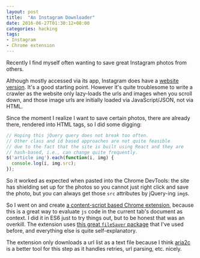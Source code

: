```yaml
---
layout: post
title:  "An Instagram Downloader"
date: 2016-06-27T01:30:12+08:00
categories: hacking
tags:
- Instagram
- Chrome extension
---
```


Recently I find myself often wanting to save great Instagram photos from others.

Although mostly accessed via its app, Instagram does have a [website version](https://instagram.com). It's a good starting point. However it's quite troublesome to write a crawler as the website only lazy-loads the urls and images when you scroll down, and those image urls are initially loaded via JavaScript/JSON, not via HTML.

Since the moment I realize I want to save certain photos, there are already there, rendered into HTML tags, so I did some digging:

```js
// Hoping this jQuery query does not break too often.
// Other class and id based approaches are not quite feasible
// due to the fact that the site is built using React and they are
// hash-based, i.e., can change quite frequently.
$('article img').each(function(i, img) {
  console.log(i, img.src);
});
```

So it worked as expected when pasted into the Chrome DevTools: the site has shielding set up for the photos so you cannot just right click and save the photo, but you can always get those `src` attributes by jQuery-ing `img`s.

So I went on and create [a content-script based Chrome extension](https://github.com/Jimexist/instagram-downloader), because this is a great way to evaluate `js` code in the current tab's document as context. I did it in ES6 just to try things out, but to be honest that was an overkill. The extension uses [this great `fileSaver` package](https://github.com/eligrey/FileSaver.js/) that I've used before, and everything else is quite self-explanatory.

The extension only downloads a url list as a text file because I think [aria2c](https://aria2.github.io/) is a better tool for this step as it handles retries, url parsing, etc. nicely.
